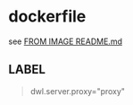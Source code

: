 # dockerfile

see [FROM IMAGE README.md](https://github.com/davask/d-apache-openssl)

## LABEL

> dwl.server.proxy="proxy"
